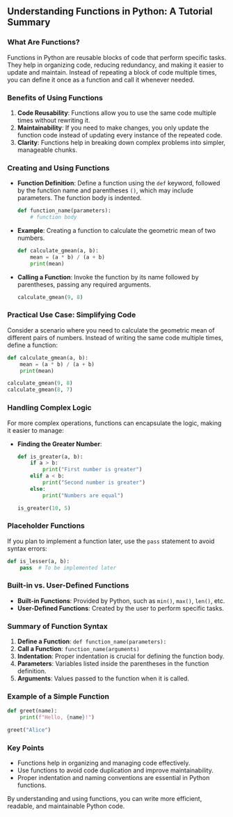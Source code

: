 ## Understanding Functions in Python: A Tutorial Summary

### What Are Functions?
Functions in Python are reusable blocks of code that perform specific tasks. They help in organizing code, reducing redundancy, and making it easier to update and maintain. Instead of repeating a block of code multiple times, you can define it once as a function and call it whenever needed.

### Benefits of Using Functions
1. **Code Reusability**: Functions allow you to use the same code multiple times without rewriting it.
2. **Maintainability**: If you need to make changes, you only update the function code instead of updating every instance of the repeated code.
3. **Clarity**: Functions help in breaking down complex problems into simpler, manageable chunks.

### Creating and Using Functions
- **Function Definition**: Define a function using the `def` keyword, followed by the function name and parentheses `()`, which may include parameters. The function body is indented.

  ```python
  def function_name(parameters):
      # function body
  ```

- **Example**: Creating a function to calculate the geometric mean of two numbers.

  ```python
  def calculate_gmean(a, b):
      mean = (a * b) / (a + b)
      print(mean)
  ```

- **Calling a Function**: Invoke the function by its name followed by parentheses, passing any required arguments.

  ```python
  calculate_gmean(9, 8)
  ```

### Practical Use Case: Simplifying Code
Consider a scenario where you need to calculate the geometric mean of different pairs of numbers. Instead of writing the same code multiple times, define a function:

```python
def calculate_gmean(a, b):
    mean = (a * b) / (a + b)
    print(mean)

calculate_gmean(9, 8)
calculate_gmean(8, 7)
```

### Handling Complex Logic
For more complex operations, functions can encapsulate the logic, making it easier to manage:

- **Finding the Greater Number**:

  ```python
  def is_greater(a, b):
      if a > b:
          print("First number is greater")
      elif a < b:
          print("Second number is greater")
      else:
          print("Numbers are equal")

  is_greater(10, 5)
  ```

### Placeholder Functions
If you plan to implement a function later, use the `pass` statement to avoid syntax errors:

```python
def is_lesser(a, b):
    pass  # To be implemented later
```

### Built-in vs. User-Defined Functions
- **Built-in Functions**: Provided by Python, such as `min()`, `max()`, `len()`, etc.
- **User-Defined Functions**: Created by the user to perform specific tasks.

### Summary of Function Syntax
1. **Define a Function**: `def function_name(parameters):`
2. **Call a Function**: `function_name(arguments)`
3. **Indentation**: Proper indentation is crucial for defining the function body.
4. **Parameters**: Variables listed inside the parentheses in the function definition.
5. **Arguments**: Values passed to the function when it is called.

### Example of a Simple Function
```python
def greet(name):
    print(f"Hello, {name}!")

greet("Alice")
```

### Key Points
- Functions help in organizing and managing code effectively.
- Use functions to avoid code duplication and improve maintainability.
- Proper indentation and naming conventions are essential in Python functions.

By understanding and using functions, you can write more efficient, readable, and maintainable Python code.